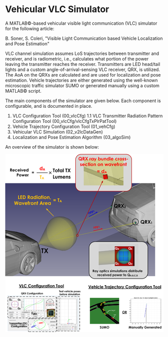 # Vehicular VLC Simulator

A MATLAB©-based vehicular visible light communication (VLC) simulator for the following article:

B. Soner, S. Coleri, "Visible Light Communication based Vehicle Localization and Pose Estimation"

VLC channel simulation assumes LoS trajectories between transmitter and receiver, and is radiometric, i.e., calculates what portion of the power leaving the transmitter reaches the receiver. 
Transmitters are LED head/tail lights and a custom angle-of-arrival-sensing VLC receiver, QRX, is utilized. The AoA on the QRXs are calculated and are used for localization and pose estimation.
Vehicle trajectories are either generated using the well-known microscopic traffic simulator SUMO or generated manually using a custom MATLAB© script.

The main components of the simulator are given below. Each component is configurable, and is documented in place.
1. VLC Configuration Tool (00_vlcCfg)
1.1 VLC Transmitter Radiation Pattern Configuration Tool (00_vlcCfg/vlcCfgTxPlrPatTool)
2. Vehicle Trajectory Configuration Tool (01_vehCfg)
3. Vehicular VLC Simulation (02_v2lcDataGen)
4. Localization and Pose Estimation Algorithm (03_algoSim)

An overview of the simulator is shown below:

<img src="99_doc/simulator_overview_lowres.png" alt="Drawing"/>
